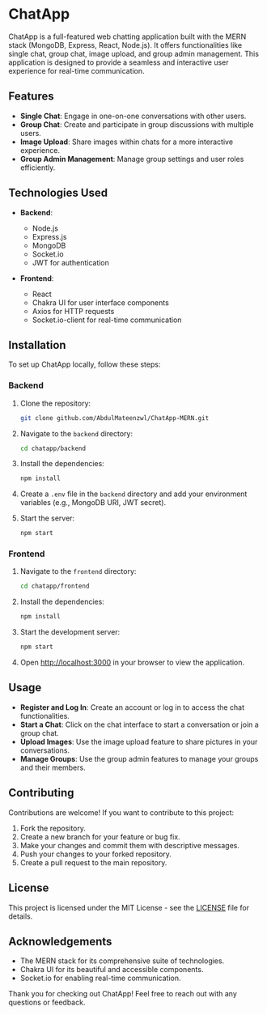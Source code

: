 # ChatApp

ChatApp is a full-featured web chatting application built with the MERN stack (MongoDB, Express, React, Node.js). It offers functionalities like single chat, group chat, image upload, and group admin management. This application is designed to provide a seamless and interactive user experience for real-time communication.

## Features

- **Single Chat**: Engage in one-on-one conversations with other users.
- **Group Chat**: Create and participate in group discussions with multiple users.
- **Image Upload**: Share images within chats for a more interactive experience.
- **Group Admin Management**: Manage group settings and user roles efficiently.

## Technologies Used

- **Backend**:
  - Node.js
  - Express.js
  - MongoDB
  - Socket.io
  - JWT for authentication

- **Frontend**:
  - React
  - Chakra UI for user interface components
  - Axios for HTTP requests
  - Socket.io-client for real-time communication

## Installation

To set up ChatApp locally, follow these steps:

### Backend

1. Clone the repository:

    ```bash
    git clone github.com/AbdulMateenzwl/ChatApp-MERN.git
    ```

2. Navigate to the `backend` directory:

    ```bash
    cd chatapp/backend
    ```

3. Install the dependencies:

    ```bash
    npm install
    ```

4. Create a `.env` file in the `backend` directory and add your environment variables (e.g., MongoDB URI, JWT secret).

5. Start the server:

    ```bash
    npm start
    ```

### Frontend

1. Navigate to the `frontend` directory:

    ```bash
    cd chatapp/frontend
    ```

2. Install the dependencies:

    ```bash
    npm install
    ```

3. Start the development server:

    ```bash
    npm start
    ```

4. Open [http://localhost:3000](http://localhost:3000) in your browser to view the application.

## Usage

- **Register and Log In**: Create an account or log in to access the chat functionalities.
- **Start a Chat**: Click on the chat interface to start a conversation or join a group chat.
- **Upload Images**: Use the image upload feature to share pictures in your conversations.
- **Manage Groups**: Use the group admin features to manage your groups and their members.

## Contributing

Contributions are welcome! If you want to contribute to this project:

1. Fork the repository.
2. Create a new branch for your feature or bug fix.
3. Make your changes and commit them with descriptive messages.
4. Push your changes to your forked repository.
5. Create a pull request to the main repository.

## License

This project is licensed under the MIT License - see the [LICENSE](LICENSE) file for details.

## Acknowledgements

- The MERN stack for its comprehensive suite of technologies.
- Chakra UI for its beautiful and accessible components.
- Socket.io for enabling real-time communication.

Thank you for checking out ChatApp! Feel free to reach out with any questions or feedback.
